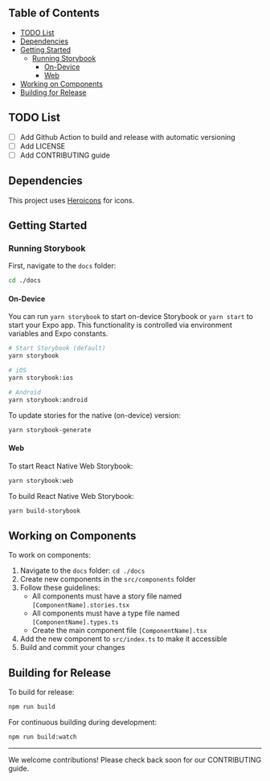
## Table of Contents

- [TODO List](#todo-list)
- [Dependencies](#dependencies)
- [Getting Started](#getting-started)
  - [Running Storybook](#running-storybook)
    - [On-Device](#on-device)
    - [Web](#web)
- [Working on Components](#working-on-components)
- [Building for Release](#building-for-release)

## TODO List

- [ ] Add Github Action to build and release with automatic versioning
- [ ] Add LICENSE
- [ ] Add CONTRIBUTING guide

## Dependencies

This project uses [Heroicons](https://github.com/ecklf/react-native-heroicons/tree/main) for icons.

## Getting Started

### Running Storybook

First, navigate to the `docs` folder:

```sh
cd ./docs
```

#### On-Device

You can run `yarn storybook` to start on-device Storybook or `yarn start` to start your Expo app. This functionality is controlled via environment variables and Expo constants.

```sh
# Start Storybook (default)
yarn storybook

# iOS
yarn storybook:ios

# Android
yarn storybook:android
```

To update stories for the native (on-device) version:

```sh
yarn storybook-generate
```

#### Web

To start React Native Web Storybook:

```sh
yarn storybook:web
```

To build React Native Web Storybook:

```sh
yarn build-storybook
```

## Working on Components

To work on components:

1. Navigate to the `docs` folder: `cd ./docs`
2. Create new components in the `src/components` folder
3. Follow these guidelines:
   - All components must have a story file named `[ComponentName].stories.tsx`
   - All components must have a type file named `[ComponentName].types.ts`
   - Create the main component file `[ComponentName].tsx`
4. Add the new component to `src/index.ts` to make it accessible
5. Build and commit your changes

## Building for Release

To build for release:

```sh
npm run build
```

For continuous building during development:

```sh
npm run build:watch
```

---

We welcome contributions! Please check back soon for our CONTRIBUTING guide.